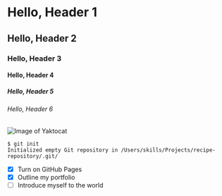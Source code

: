# Hello, Header 1
## Hello, Header 2
### Hello, Header 3
#### Hello, Header 4
##### Hello, Header 5
###### Hello, Header 6

![Image of Yaktocat](https://octodex.github.com/images/yaktocat.png)

```
$ git init
Initialized empty Git repository in /Users/skills/Projects/recipe-repository/.git/
```

- [x] Turn on GitHub Pages
- [x] Outline my portfolio
- [ ] Introduce myself to the world
